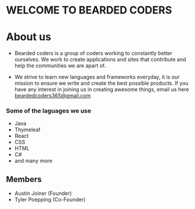 # WELCOME TO BEARDED CODERS

# About us
- Bearded coders is a group of coders working to constantly better ourselves. We work to create applications and sites that contribute and help the communities we are apart of. 

- We strive to learn new languages and frameworks everyday, it is our mission to ensure we write and create the best possible products. If you have any interest in joining us in creating awesome things, email us here beardedcoders365@gmail.com

### Some of the laguages we use
- Java
- Thymeleaf
- React
- CSS
- HTML
- C# 
- and many more

## Members
- Austin Joiner (Founder)
- Tyler Poepping (Co-Founder)
